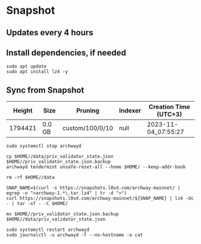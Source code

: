 # Snapshot

## Updates every 4 hours

## Install dependencies, if needed
```
sudo apt update
sudo apt install lz4 -y
```

## Sync from Snapshot  
| Height  | Size | Pruning | Indexer | Creation Time (UTC+3) |
| --------- | --------- | --------- | --------- | --------- |
| 1794421  | 0.0 GB  | custom/100/0/10 | null | 2023-11-04_07:55:27 |

```
sudo systemctl stop archwayd

cp $HOME//data/priv_validator_state.json $HOME//priv_validator_state.json.backup
archwayd tendermint unsafe-reset-all --home $HOME/ --keep-addr-book

rm -rf $HOME//data 

SNAP_NAME=$(curl -s https://snapshots.l0vd.com/archway-mainnet/ | egrep -o ">archway-1.*\.tar.lz4" | tr -d ">")
curl https://snapshots.l0vd.com/archway-mainnet/${SNAP_NAME} | lz4 -dc - | tar -xf - -C $HOME/

mv $HOME//priv_validator_state.json.backup $HOME//data/priv_validator_state.json

sudo systemctl restart archwayd
sudo journalctl -u archwayd -f --no-hostname -o cat
